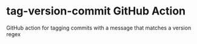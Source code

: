 # tag-version-commit GitHub Action

GitHub action for tagging commits with a message that matches a version regex
